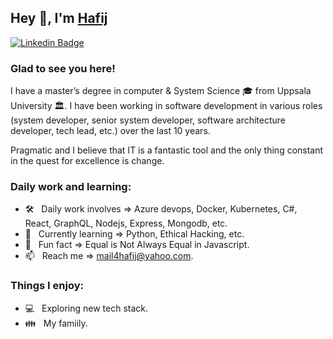 ## Hey 👋, I'm [Hafij](https://github.com/mail4hafij/)

[![Linkedin Badge](https://img.shields.io/badge/-LinkedIn-0e76a8?style=flat-square&logo=Linkedin&logoColor=white)](https://www.linkedin.com/in/hafij/)

### Glad to see you here! &nbsp; <!-- ![](https://visitor-badge.glitch.me/badge?page_id=mail4hafij.mail4hafij&style=flat-square&color=0088cc) -->

I have a master’s degree in computer & System Science 🎓 from Uppsala University 🏛. I have been working in software development in various roles (system developer, senior system developer, software architecture developer, tech lead, etc.) over the last 10 years.

Pragmatic and I believe that IT is a fantastic tool and the only thing constant in the quest for excellence is change.

<!-- <img align="right" width="375" alt="" src="programmer.png" /> -->

### Daily work and learning:
- 🛠 &nbsp; Daily work involves => Azure devops, Docker, Kubernetes, C#, React, GraphQL, Nodejs, Express, Mongodb, etc.
- 🚀 &nbsp; Currently learning => Python, Ethical Hacking, etc.
- 👾 &nbsp; Fun fact => Equal is Not Always Equal in Javascript.
- 📫 &nbsp; Reach me => mail4hafij@yahoo.com.

### Things I enjoy:

- 💻 &nbsp; Exploring new tech stack.
- 👪 &nbsp; My famiily.
